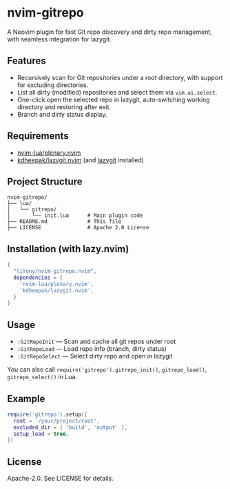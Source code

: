 # nvim-gitrepo

A Neovim plugin for fast Git repo discovery and dirty repo management, with seamless integration for lazygit.

## Features
- Recursively scan for Git repositories under a root directory, with support for excluding directories.
- List all dirty (modified) repositories and select them via `vim.ui.select`.
- One-click open the selected repo in lazygit, auto-switching working directory and restoring after exit.
- Branch and dirty status display.

## Requirements
- [nvim-lua/plenary.nvim](https://github.com/nvim-lua/plenary.nvim)
- [kdheepak/lazygit.nvim](https://github.com/kdheepak/lazygit.nvim) (and [lazygit](https://github.com/jesseduffield/lazygit) installed)

## Project Structure

```
nvim-gitrepo/
├── lua/
│   └── gitrepo/
│       └── init.lua      # Main plugin code
├── README.md             # This file
├── LICENSE               # Apache 2.0 License
```

## Installation (with lazy.nvim)

```lua
{
  "liYony/nvim-gitrepo.nvim",
  dependencies = {
    'nvim-lua/plenary.nvim',
    'kdheepak/lazygit.nvim',
  }
}
```

## Usage

- `:GitRepoInit`   — Scan and cache all git repos under root
- `:GitRepoLoad`   — Load repo info (branch, dirty status)
- `:GitRepoSelect` — Select dirty repo and open in lazygit

You can also call `require('gitrepo').gitrepo_init()`, `gitrepo_load()`, `gitrepo_select()` in Lua.

## Example

```lua
require('gitrepo').setup({
  root = '/your/project/root',
  excluded_dir = { 'build', 'output' },
  setup_load = true,
})
```

## License
Apache-2.0. See LICENSE for details.
